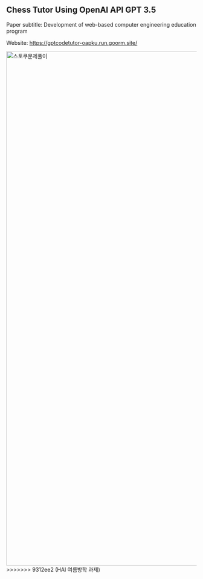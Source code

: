 ## Chess Tutor Using OpenAI API GPT 3.5

Paper subtitle: Development of web-based computer engineering education program

Website: https://gptcodetutor-oapku.run.goorm.site/

<img width="1357" alt="스토쿠문제풀이" src="https://github.com/youngbin03/Chess-Tutor/assets/87307678/b5697a85-3452-4979-b362-fff052ea2db7">
>>>>>>> 9312ee2 (HAI 여름방학 과제)

